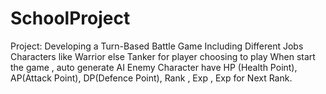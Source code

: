 # SchoolProject
Project: Developing a Turn-Based Battle Game
Including Different Jobs Characters like Warrior else Tanker for player choosing to play
When start the game , auto generate AI Enemy
Character have HP (Health Point), AP(Attack Point), DP(Defence Point), Rank , Exp , Exp for Next Rank.
  
